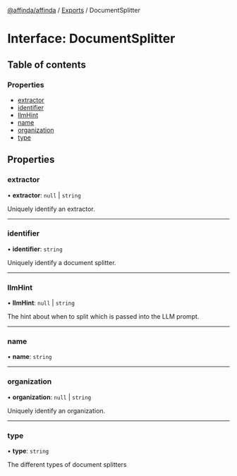 [@affinda/affinda](../README.md) / [Exports](../modules.md) / DocumentSplitter

# Interface: DocumentSplitter

## Table of contents

### Properties

- [extractor](DocumentSplitter.md#extractor)
- [identifier](DocumentSplitter.md#identifier)
- [llmHint](DocumentSplitter.md#llmhint)
- [name](DocumentSplitter.md#name)
- [organization](DocumentSplitter.md#organization)
- [type](DocumentSplitter.md#type)

## Properties

### extractor

• **extractor**: ``null`` \| `string`

Uniquely identify an extractor.

___

### identifier

• **identifier**: `string`

Uniquely identify a document splitter.

___

### llmHint

• **llmHint**: ``null`` \| `string`

The hint about when to split which is passed into the LLM prompt.

___

### name

• **name**: `string`

___

### organization

• **organization**: ``null`` \| `string`

Uniquely identify an organization.

___

### type

• **type**: `string`

The different types of document splitters
